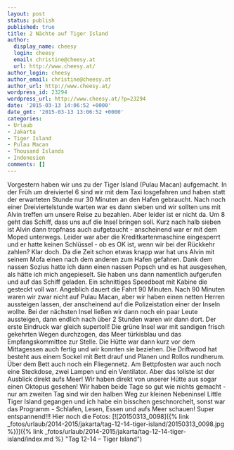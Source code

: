 ```yaml
---
layout: post
status: publish
published: true
title: 2 Nächte auf Tiger Island
author:
  display_name: cheesy
  login: cheesy
  email: christine@cheesy.at
  url: http://www.cheesy.at/
author_login: cheesy
author_email: christine@cheesy.at
author_url: http://www.cheesy.at/
wordpress_id: 23294
wordpress_url: http://www.cheesy.at/?p=23294
date: '2015-03-13 14:06:52 +0000'
date_gmt: '2015-03-13 13:06:52 +0000'
categories:
- Urlaub
- Jakarta
- Tiger Island
- Pulau Macan
- Thousand Islands
- Indonesien
comments: []
---
```

Vorgestern haben wir uns zu der Tiger Island (Pulau Macan) aufgemacht.
In der Früh um dreiviertel 6 sind wir mit dem Taxi losgefahren und haben statt der erwarteten Stunde nur 30 Minuten an den Hafen gebraucht. Nach noch einer Dreiviertelstunde warten war es dann sieben und wir sollten uns mit Alvin treffen um unsere Reise zu bezahlen. Aber leider ist er nicht da. Um 8 geht das Schiff, dass uns auf die Insel bringen soll. Kurz nach halb sieben ist Alvin dann tropfnass auch aufgetaucht - anscheinend war er mit dem Moped unterwegs.
Leider war aber die Kreditkartenmaschine eingesperrt und er hatte keinen Schlüssel - ob es OK ist, wenn wir bei der Rückkehr zahlen? Klar doch. Da die Zeit schon etwas knapp war hat uns Alvin mit seinem Mofa einen nach dem anderen zum Hafen gefahren. Dank dem nassen Sozius hatte ich dann einen nassen Popsch und es hat ausgesehen, als hätte ich mich angepieselt.
Sie haben uns dann namentlich aufgerufen und auf das Schiff geladen. Ein schnittiges Speedboat mit Kabine die gesteckt voll war. Angeblich dauert die Fahrt 90 Minuten. Nach 90 Minuten waren wir zwar nicht auf Pulau Macan, aber wir haben einen netten Herren aussteigen lassen, der anscheinend auf die Polizeistation einer der Inseln wollte. Bei der nächsten Insel ließen wir dann noch ein paar Leute aussteigen, dann endlich nach über 2 Stunden waren wir dann dort.
Der erste Eindruck war gleich supertoll! Die grüne Insel war mit sandigen frisch gekehrten Wegen durchzogen, das Meer türkisblau und das Empfangskommittee zur Stelle. Die Hütte war dann kurz vor dem Mittagessen auch fertig und wir konnten sie beziehen. Die Driftwood hat besteht aus einem Sockel mit Bett drauf und Planen und Rollos rundherum. Über dem Bett auch noch ein Fliegennetz.
Am Bettpfosten war auch noch eine Steckdose, zwei Lampen und ein Ventilator. Aber das tollste ist der Ausblick direkt aufs Meer! Wir haben direkt von unserer Hütte aus sogar einen Oktopus gesehen!
Wir haben beide Tage so gut wie nichts gemacht - nur am zweiten Tag sind wir den halben Weg zur kleinen Nebeninsel Little Tiger Island gegangen und ich habe ein bisschen geschnorchelt, sonst war das Programm - Schlafen, Lesen, Essen und aufs Meer schauen!
Super entspannend!!!
Hier noch die Fotos:
[![20150313_0098]({% link _fotos/urlaub/2014-2015/jakarta/tag-12-14-tiger-island/20150313_0098.jpg %})]({% link _fotos/urlaub/2014-2015/jakarta/tag-12-14-tiger-island/index.md %} "Tag 12-14 – Tiger Island")
